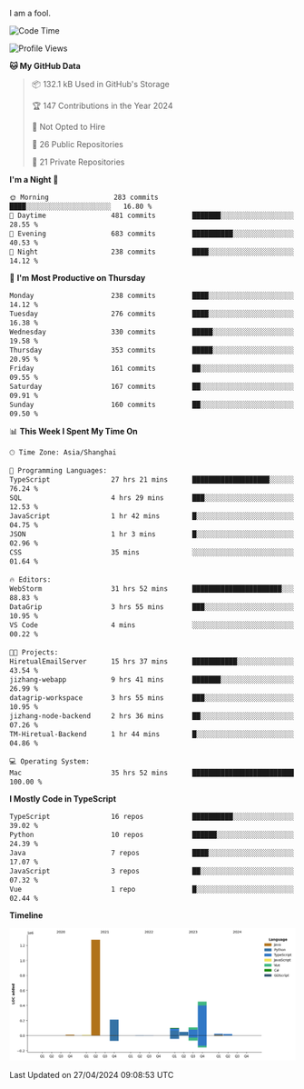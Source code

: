 I am a fool.

<!--START_SECTION:waka-->
![Code Time](http://img.shields.io/badge/Code%20Time-1%2C389%20hrs%2017%20mins-blue)

![Profile Views](http://img.shields.io/badge/Profile%20Views-0-blue)

**🐱 My GitHub Data** 

> 📦 132.1 kB Used in GitHub's Storage 
 > 
> 🏆 147 Contributions in the Year 2024
 > 
> 🚫 Not Opted to Hire
 > 
> 📜 26 Public Repositories 
 > 
> 🔑 21 Private Repositories 
 > 
**I'm a Night 🦉** 

```text
🌞 Morning                283 commits         ████░░░░░░░░░░░░░░░░░░░░░   16.80 % 
🌆 Daytime                481 commits         ███████░░░░░░░░░░░░░░░░░░   28.55 % 
🌃 Evening                683 commits         ██████████░░░░░░░░░░░░░░░   40.53 % 
🌙 Night                  238 commits         ████░░░░░░░░░░░░░░░░░░░░░   14.12 % 
```
📅 **I'm Most Productive on Thursday** 

```text
Monday                   238 commits         ████░░░░░░░░░░░░░░░░░░░░░   14.12 % 
Tuesday                  276 commits         ████░░░░░░░░░░░░░░░░░░░░░   16.38 % 
Wednesday                330 commits         █████░░░░░░░░░░░░░░░░░░░░   19.58 % 
Thursday                 353 commits         █████░░░░░░░░░░░░░░░░░░░░   20.95 % 
Friday                   161 commits         ██░░░░░░░░░░░░░░░░░░░░░░░   09.55 % 
Saturday                 167 commits         ██░░░░░░░░░░░░░░░░░░░░░░░   09.91 % 
Sunday                   160 commits         ██░░░░░░░░░░░░░░░░░░░░░░░   09.50 % 
```


📊 **This Week I Spent My Time On** 

```text
🕑︎ Time Zone: Asia/Shanghai

💬 Programming Languages: 
TypeScript               27 hrs 21 mins      ███████████████████░░░░░░   76.24 % 
SQL                      4 hrs 29 mins       ███░░░░░░░░░░░░░░░░░░░░░░   12.53 % 
JavaScript               1 hr 42 mins        █░░░░░░░░░░░░░░░░░░░░░░░░   04.75 % 
JSON                     1 hr 3 mins         █░░░░░░░░░░░░░░░░░░░░░░░░   02.96 % 
CSS                      35 mins             ░░░░░░░░░░░░░░░░░░░░░░░░░   01.64 % 

🔥 Editors: 
WebStorm                 31 hrs 52 mins      ██████████████████████░░░   88.83 % 
DataGrip                 3 hrs 55 mins       ███░░░░░░░░░░░░░░░░░░░░░░   10.95 % 
VS Code                  4 mins              ░░░░░░░░░░░░░░░░░░░░░░░░░   00.22 % 

🐱‍💻 Projects: 
HiretualEmailServer      15 hrs 37 mins      ███████████░░░░░░░░░░░░░░   43.54 % 
jizhang-webapp           9 hrs 41 mins       ███████░░░░░░░░░░░░░░░░░░   26.99 % 
datagrip-workspace       3 hrs 55 mins       ███░░░░░░░░░░░░░░░░░░░░░░   10.95 % 
jizhang-node-backend     2 hrs 36 mins       ██░░░░░░░░░░░░░░░░░░░░░░░   07.26 % 
TM-Hiretual-Backend      1 hr 44 mins        █░░░░░░░░░░░░░░░░░░░░░░░░   04.86 % 

💻 Operating System: 
Mac                      35 hrs 52 mins      █████████████████████████   100.00 % 
```

**I Mostly Code in TypeScript** 

```text
TypeScript               16 repos            ██████████░░░░░░░░░░░░░░░   39.02 % 
Python                   10 repos            ██████░░░░░░░░░░░░░░░░░░░   24.39 % 
Java                     7 repos             ████░░░░░░░░░░░░░░░░░░░░░   17.07 % 
JavaScript               3 repos             ██░░░░░░░░░░░░░░░░░░░░░░░   07.32 % 
Vue                      1 repo              █░░░░░░░░░░░░░░░░░░░░░░░░   02.44 % 
```



**Timeline**

![Lines of Code chart](https://raw.githubusercontent.com/VeejaLiu/VeejaLiu/master/assets/bar_graph.png)


 Last Updated on 27/04/2024 09:08:53 UTC
<!--END_SECTION:waka-->
